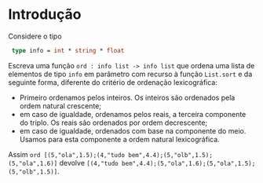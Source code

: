 # Introdução

Considere o tipo 

```ocaml
 type info = int * string * float 
```

Escreva uma função `ord : info list -> info list` que ordena uma lista de elementos de tipo `info` em parâmetro com recurso à função `List.sort` e da seguinte forma, diferente do critério de ordenação lexicográfica:

- Primeiro ordenamos pelos inteiros. Os inteiros são ordenados pela ordem natural crescente;
- em caso de igualdade, ordenamos pelos reais, a terceira componente do triplo. Os reais são ordenados por ordem decrescente;
- em caso de igualdade, ordenados com base na componente do meio. Usamos para esta componente  a ordem natural lexicográfica.

Assim `ord [(5,"ola",1.5);(4,"tudo bem",4.4);(5,"olb",1.5);(5,"ola",1.6)]` devolve `[(4,"tudo bem",4.4);(5,"ola",1.6);(5,"ola",1.5);(5,"olb",1.5)]`.
